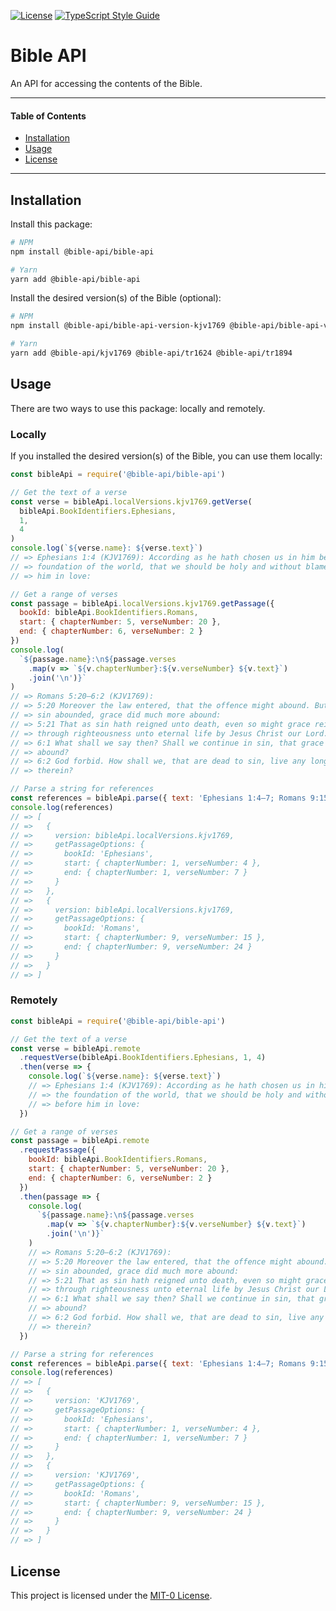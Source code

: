 [![License](https://badgen.net/github/license/bible-api/bible-api)](../LICENSE.md)
[![TypeScript Style Guide](https://badgen.net/badge/code%20style/ts-standard/blue?icon=typescript)](https://github.com/standard/ts-standard)

# Bible API

An API for accessing the contents of the Bible.

---

#### Table of Contents

- [Installation](#installation)
- [Usage](#usage)
- [License](#license)

---

## Installation

Install this package:

```sh
# NPM
npm install @bible-api/bible-api

# Yarn
yarn add @bible-api/bible-api
```

Install the desired version(s) of the Bible (optional):

```sh
# NPM
npm install @bible-api/bible-api-version-kjv1769 @bible-api/bible-api-version-tr1624 @bible-api/bible-api-version-tr1894

# Yarn
yarn add @bible-api/kjv1769 @bible-api/tr1624 @bible-api/tr1894
```

## Usage

There are two ways to use this package: locally and remotely.

### Locally

If you installed the desired version(s) of the Bible, you can use them locally:

```js
const bibleApi = require('@bible-api/bible-api')

// Get the text of a verse
const verse = bibleApi.localVersions.kjv1769.getVerse(
  bibleApi.BookIdentifiers.Ephesians,
  1,
  4
)
console.log(`${verse.name}: ${verse.text}`)
// => Ephesians 1:4 (KJV1769): According as he hath chosen us in him before the
// => foundation of the world, that we should be holy and without blame before
// => him in love:

// Get a range of verses
const passage = bibleApi.localVersions.kjv1769.getPassage({
  bookId: bibleApi.BookIdentifiers.Romans,
  start: { chapterNumber: 5, verseNumber: 20 },
  end: { chapterNumber: 6, verseNumber: 2 }
})
console.log(
  `${passage.name}:\n${passage.verses
    .map(v => `${v.chapterNumber}:${v.verseNumber} ${v.text}`)
    .join('\n')}`
)
// => Romans 5:20–6:2 (KJV1769):
// => 5:20 Moreover the law entered, that the offence might abound. But where
// => sin abounded, grace did much more abound:
// => 5:21 That as sin hath reigned unto death, even so might grace reign
// => through righteousness unto eternal life by Jesus Christ our Lord.
// => 6:1 What shall we say then? Shall we continue in sin, that grace may
// => abound?
// => 6:2 God forbid. How shall we, that are dead to sin, live any longer
// => therein?

// Parse a string for references
const references = bibleApi.parse({ text: 'Ephesians 1:4–7; Romans 9:15–24' })
console.log(references)
// => [
// =>   {
// =>     version: bibleApi.localVersions.kjv1769,
// =>     getPassageOptions: {
// =>       bookId: 'Ephesians',
// =>       start: { chapterNumber: 1, verseNumber: 4 },
// =>       end: { chapterNumber: 1, verseNumber: 7 }
// =>     }
// =>   },
// =>   {
// =>     version: bibleApi.localVersions.kjv1769,
// =>     getPassageOptions: {
// =>       bookId: 'Romans',
// =>       start: { chapterNumber: 9, verseNumber: 15 },
// =>       end: { chapterNumber: 9, verseNumber: 24 }
// =>     }
// =>   }
// => ]
```

### Remotely

```js
const bibleApi = require('@bible-api/bible-api')

// Get the text of a verse
const verse = bibleApi.remote
  .requestVerse(bibleApi.BookIdentifiers.Ephesians, 1, 4)
  .then(verse => {
    console.log(`${verse.name}: ${verse.text}`)
    // => Ephesians 1:4 (KJV1769): According as he hath chosen us in him before
    // => the foundation of the world, that we should be holy and without blame
    // => before him in love:
  })

// Get a range of verses
const passage = bibleApi.remote
  .requestPassage({
    bookId: bibleApi.BookIdentifiers.Romans,
    start: { chapterNumber: 5, verseNumber: 20 },
    end: { chapterNumber: 6, verseNumber: 2 }
  })
  .then(passage => {
    console.log(
      `${passage.name}:\n${passage.verses
        .map(v => `${v.chapterNumber}:${v.verseNumber} ${v.text}`)
        .join('\n')}`
    )
    // => Romans 5:20–6:2 (KJV1769):
    // => 5:20 Moreover the law entered, that the offence might abound. But where
    // => sin abounded, grace did much more abound:
    // => 5:21 That as sin hath reigned unto death, even so might grace reign
    // => through righteousness unto eternal life by Jesus Christ our Lord.
    // => 6:1 What shall we say then? Shall we continue in sin, that grace may
    // => abound?
    // => 6:2 God forbid. How shall we, that are dead to sin, live any longer
    // => therein?
  })

// Parse a string for references
const references = bibleApi.parse({ text: 'Ephesians 1:4–7; Romans 9:15–24' })
console.log(references)
// => [
// =>   {
// =>     version: 'KJV1769',
// =>     getPassageOptions: {
// =>       bookId: 'Ephesians',
// =>       start: { chapterNumber: 1, verseNumber: 4 },
// =>       end: { chapterNumber: 1, verseNumber: 7 }
// =>     }
// =>   },
// =>   {
// =>     version: 'KJV1769',
// =>     getPassageOptions: {
// =>       bookId: 'Romans',
// =>       start: { chapterNumber: 9, verseNumber: 15 },
// =>       end: { chapterNumber: 9, verseNumber: 24 }
// =>     }
// =>   }
// => ]
```

## License

This project is licensed under the [MIT-0 License](../LICENSE.md).
